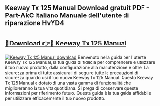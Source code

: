 ## Keeway Tx 125 Manual Download gratuit PDF - Part-AkC Italiano Manuale dell'utente di riparazione HvYD4

# <h2><a href="http://dfblt3.blite.top/?on=Keeway+Tx+125+Manual">🔗Download 👉🔴 Keeway Tx 125 Manual</a></h2>

[![Keeway Tx 125 Manual download](https://i.imgur.com/lujVjoI.png)](http://dfblt3.blite.top/?on=Keeway+Tx+125+Manual)
Benvenuto nella guida per l'utente Keeway Tx 125 Manual, la tua guida di fiducia per comprendere e utilizzare il tuo nuovo prodotto, dalla configurazione alla manutenzione e oltre. La sicurezza prima di tutto assicurati di seguire tutte le precauzioni di sicurezza quando usi il tuo nuovo Keeway Tx 125 Manual. Questo Keeway Tx 125 Manual è dotato di una vasta gamma di funzionalità che miglioreranno la tua vita quotidiana. Si prega di conservare queste informazioni per riferimento futuro. Questa guida è la tua guida affidabile per utilizzare efficacemente il tuo nuovo prodotto.
